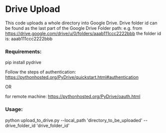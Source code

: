 # Drive Upload

This code uploads a whole directory into Google Drive.
Drive folder id can be found as the last part of the Google Drive Folder path:
e.g. from https://drive.google.com/drive/u/0/folders/aaab111ccc2222bbb the folder id is: aaab111ccc2222bbb

### Requirements:

pip install pydrive

Follow the steps of authentication: https://pythonhosted.org/PyDrive/quickstart.html#authentication

OR

for remote machine: https://pythonhosted.org/PyDrive/oauth.html

### Usage:

python upload_to_drive.py --local_path 'directory_to_be_uploaded' --drive_folder_id 'drive_folder_id'

